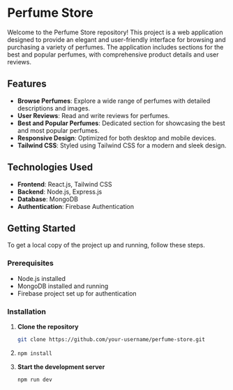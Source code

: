# Perfume Store

Welcome to the Perfume Store repository! This project is a web application designed to provide an elegant and user-friendly interface for browsing and purchasing a variety of perfumes. The application includes sections for the best and popular perfumes, with comprehensive product details and user reviews.

## Features

- **Browse Perfumes**: Explore a wide range of perfumes with detailed descriptions and images.
- **User Reviews**: Read and write reviews for perfumes.
- **Best and Popular Perfumes**: Dedicated section for showcasing the best and most popular perfumes.
- **Responsive Design**: Optimized for both desktop and mobile devices.
- **Tailwind CSS**: Styled using Tailwind CSS for a modern and sleek design.

## Technologies Used

- **Frontend**: React.js, Tailwind CSS
- **Backend**: Node.js, Express.js
- **Database**: MongoDB
- **Authentication**: Firebase Authentication

## Getting Started

To get a local copy of the project up and running, follow these steps.

### Prerequisites

- Node.js installed
- MongoDB installed and running
- Firebase project set up for authentication

### Installation

1. **Clone the repository**
   ```bash
   git clone https://github.com/your-username/perfume-store.git

2. ```bash
   npm install
3. **Start the development server**
   ```bash
   npm run dev
